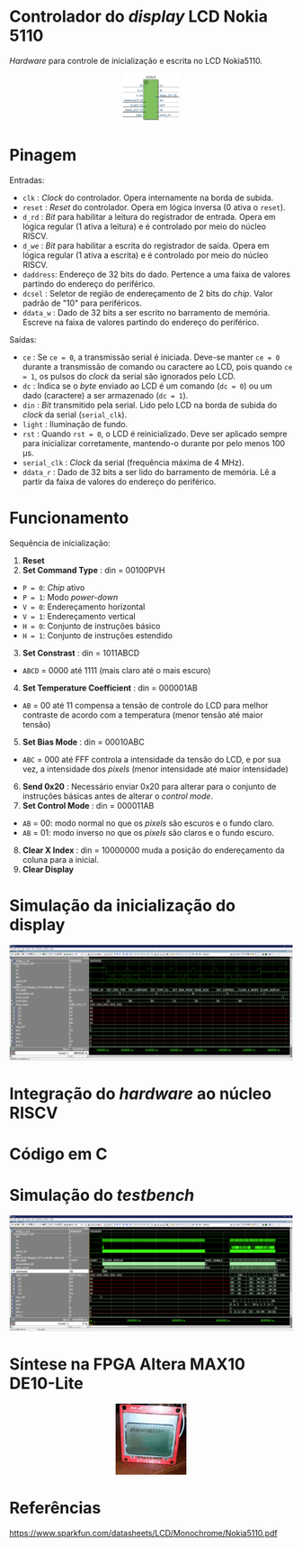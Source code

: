 # Controlador do _display_ LCD Nokia 5110

_Hardware_ para controle de inicialização e escrita no LCD Nokia5110.
<p align="center">
    <img width="20%" height="20%" src="rtl.png">
</p>

# Pinagem
Entradas:
- `clk`     : _Clock_ do controlador. Opera internamente na borda de subida.
- `reset`   : _Reset_ do controlador. Opera em lógica inversa (0 ativa o `reset`).
- `d_rd`    : _Bit_ para habilitar a leitura do registrador de entrada. Opera em lógica regular (1 ativa a leitura) e é controlado por meio do núcleo RISCV.
- `d_we`    : _Bit_ para habilitar a escrita do registrador de saída. Opera em lógica regular (1 ativa a escrita) e é controlado por meio do núcleo RISCV.
- `daddress`: Endereço de 32 bits do dado. Pertence a uma faixa de valores partindo do endereço do periférico.
- `dcsel`   : Seletor de região de endereçamento de 2 bits do _chip_. Valor padrão de "10" para periféricos.
- `ddata_w` : Dado de 32 bits a ser escrito no barramento de memória. Escreve na faixa de valores partindo do endereço do periférico.

Saídas:
- `ce`          : Se `ce = 0`, a transmissão serial é iniciada. Deve-se manter `ce = 0` durante a transmissão de comando ou caractere ao LCD, pois quando `ce = 1`, os pulsos do _clock_ da serial são ignorados pelo LCD.
- `dc`          : Indica se o _byte_ enviado ao LCD é um comando (`dc = 0`) ou um dado (caractere) a ser armazenado (`dc = 1`).
- `din`         : _Bit_ transmitido pela serial. Lido pelo LCD na borda de subida do _clock_ da serial (`serial_clk`).
- `light`       : Iluminação de fundo.
- `rst`         : Quando `rst = 0`, o LCD é reinicializado. Deve ser aplicado sempre para inicializar corretamente, mantendo-o durante por pelo menos 100 &mu;s.
- `serial_clk`  : _Clock_ da serial (frequência máxima de 4 MHz).
- `ddata_r`     : Dado de 32 bits a ser lido do barramento de memória. Lê a partir da faixa de valores do endereço do periférico.

# Funcionamento
Sequência de inicialização:
1. __Reset__
2. __Set Command Type__ : din = 00100PVH  
- `P = 0`: _Chip_ ativo 
- `P = 1`: Modo _power-down_  
- `V = 0`: Endereçamento horizontal
- `V = 1`: Endereçamento vertical 
- `H = 0`: Conjunto de instruções básico
- `H = 1`: Conjunto de instruções estendido
3. __Set Constrast__ : din = 1011ABCD
- `ABCD` = 0000 até 1111 (mais claro até o mais escuro)
4. __Set Temperature Coefficient__ : din = 000001AB
- `AB` = 00 até 11 compensa a tensão de controle do LCD para melhor contraste de acordo com a temperatura (menor tensão até maior tensão)
5. __Set Bias Mode__ : din = 00010ABC
- `ABC` = 000 até FFF controla a intensidade da tensão do LCD, e por sua vez, a intensidade dos _pixels_ (menor intensidade até maior intensidade)
6. __Send 0x20__ : Necessário enviar 0x20 para alterar para o conjunto de instruções básicas antes de alterar o _control_ _mode_.
7. __Set Control Mode__ : din = 000011AB
- `AB` = 00: modo normal no que os _pixels_ são escuros e o fundo claro.
- `AB` = 01: modo inverso no que os _pixels_ são claros e o fundo escuro.
8. __Clear X Index__ : din = 10000000 muda a posição do endereçamento da coluna para a inicial.
9. __Clear Display__

# Simulação da inicialização do display
<p align="center">
    <img width="100%" height="50%" src="inic.png">
</p>

# Integração do _hardware_ ao núcleo RISCV

# Código em C

# Simulação do _testbench_

<p align="center">
    <img width="100%" height="50%" src="op.png">
</p>

# Síntese na FPGA Altera MAX10 DE10-Lite

<p align="center">
    <img width="25%" height="25%" src="Nokia5110LCD.gif">
</p>

# Referências
https://www.sparkfun.com/datasheets/LCD/Monochrome/Nokia5110.pdf
